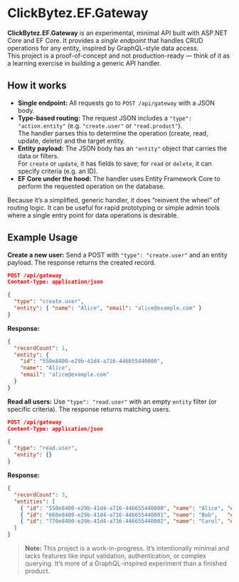 # ClickBytez.EF.Gateway

**ClickBytez.EF.Gateway** is an experimental, minimal API built with ASP.NET Core and EF Core. It provides a *single endpoint* that handles CRUD operations for any entity, inspired by GraphQL-style data access.  
This project is a proof-of-concept and not production-ready — think of it as a learning exercise in building a generic API handler.

## How it works

- **Single endpoint:** All requests go to `POST /api/gateway` with a JSON body.  
- **Type-based routing:** The request JSON includes a `"type": "action.entity"` (e.g. `"create.user"` or `"read.product"`).  
  The handler parses this to determine the operation (create, read, update, delete) and the target entity.  
- **Entity payload:** The JSON body has an `"entity"` object that carries the data or filters.  
  For `create` or `update`, it has fields to save; for `read` or `delete`, it can specify criteria (e.g. an ID).  
- **EF Core under the hood:** The handler uses Entity Framework Core to perform the requested operation on the database.  

Because it’s a simplified, generic handler, it does “reinvent the wheel” of routing logic. It can be useful for rapid prototyping or simple admin tools where a single entry point for data operations is desirable.

## Example Usage

**Create a new user:** Send a POST with `"type": "create.user"` and an entity payload. The response returns the created record.

```json
POST /api/gateway
Content-Type: application/json

{
  "type": "create.user",
  "entity": { "name": "Alice", "email": "alice@example.com" }
}
```

**Response:**

```json
{
  "recordCount": 1,
  "entity": {
    "id": "550e8400-e29b-41d4-a716-446655440000",
    "name": "Alice",
    "email": "alice@example.com"
  }
}
```

**Read all users:** Use `"type": "read.user"` with an empty `entity` filter (or specific criteria). The response returns matching users.

```json
POST /api/gateway
Content-Type: application/json

{
  "type": "read.user",
  "entity": {}
}
```

**Response:**

```json
{
  "recordCount": 3,
  "entities": [
    { "id": "550e8400-e29b-41d4-a716-446655440000", "name": "Alice", "email": "alice@example.com" },
    { "id": "660e8400-e29b-41d4-a716-446655440001", "name": "Bob",   "email": "bob@example.com" },
    { "id": "770e8400-e29b-41d4-a716-446655440002", "name": "Carol", "email": "carol@example.com" }
  ]
}
```

> **Note:** This project is a work-in-progress. It’s intentionally minimal and lacks features like input validation, authentication, or complex querying. It’s more of a GraphQL-inspired experiment than a finished product.
